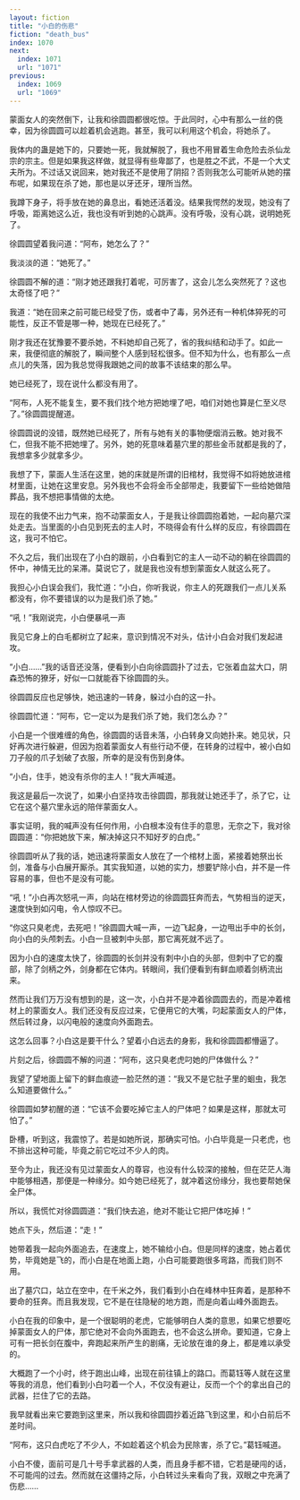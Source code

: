 ```yaml
---
layout: fiction
title: "小白的伤悲"
fiction: "death_bus"
index: 1070
next:
  index: 1071
  url: "1071"
previous:
  index: 1069
  url: "1069"
---
```

蒙面女人的突然倒下，让我和徐圆圆都很吃惊。于此同时，心中有那么一丝的侥幸，因为徐圆圆可以趁着机会逃跑。甚至，我可以利用这个机会，将她杀了。

我体内的蛊是她下的，只要她一死，我就解脱了，我也不用冒着生命危险去杀仙龙宗的宗主。但是如果我这样做，就显得有些卑鄙了，也是胜之不武，不是一个大丈夫所为。不过话又说回来，她对我还不是使用了阴招？否则我怎么可能听从她的摆布呢，如果现在杀了她，那也是以牙还牙，理所当然。

我蹲下身子，将手放在她的鼻息出，看她还活着没。结果我愕然的发现，她没有了呼吸，距离她这么近，我也没有听到她的心跳声。没有呼吸，没有心跳，说明她死了。

徐圆圆望着我问道：“阿布，她怎么了？”

我淡淡的道：“她死了。”

徐圆圆不解的道：“刚才她还跟我打着呢，可厉害了，这会儿怎么突然死了？这也太奇怪了吧？”

我道：“她在回来之前可能已经受了伤，或者中了毒，另外还有一种机体猝死的可能性，反正不管是哪一种，她现在已经死了。”

刚才我还在犹豫要不要杀她，不料她却自己死了，省的我纠结和动手了。如此一来，我便彻底的解脱了，瞬间整个人感到轻松很多。但不知为什么，也有那么一点点儿的失落，因为我总觉得我跟她之间的故事不该结束的那么早。

她已经死了，现在说什么都没有用了。

“阿布，人死不能复生，要不我们找个地方把她埋了吧，咱们对她也算是仁至义尽了。”徐圆圆提醒道。

徐圆圆说的没错，既然她已经死了，所有与她有关的事物便烟消云散。她对我不仁，但我不能不把她埋了。另外，她的死意味着墓穴里的那些金币就都是我的了，我想拿多少就拿多少。

我想了下，蒙面人生活在这里，她的床就是所谓的旧棺材，我觉得不如将她放进棺材里面，让她在这里安息。另外我也不会将金币全部带走，我要留下一些给她做陪葬品，我不想把事情做的太绝。

现在的我使不出力气来，抱不动蒙面女人，于是我让徐圆圆抱着她，一起向墓穴深处走去。当里面的小白见到死去的主人时，不晓得会有什么样的反应，有徐圆圆在这，我可不怕它。

不久之后，我们出现在了小白的跟前，小白看到它的主人一动不动的躺在徐圆圆的怀中，神情无比的呆滞。莫说它了，就是我也没有想到蒙面女人就这么死了。

我担心小白误会我们，我忙道：“小白，你听我说，你主人的死跟我们一点儿关系都没有，你不要错误的以为是我们杀了她。”

“吼！”我刚说完，小白便暴吼一声

我见它身上的白毛都树立了起来，意识到情况不对头，估计小白会对我们发起进攻。

“小白……”我的话音还没落，便看到小白向徐圆圆扑了过去，它张着血盆大口，阴森恐怖的獠牙，好似一口就能吞下徐圆圆的头。

徐圆圆反应也足够快，她迅速的一转身，躲过小白的这一扑。

徐圆圆忙道：“阿布，它一定以为是我们杀了她，我们怎么办？”

小白是一个很难缠的角色，徐圆圆的话音未落，小白转身又向她扑来。她见状，只好再次进行躲避，但因为抱着蒙面女人有些行动不便，在转身的过程中，被小白如刀子般的爪子划破了衣服，所幸的是没有伤到身体。

“小白，住手，她没有杀你的主人！”我大声喊道。

我这是最后一次说了，如果小白坚持攻击徐圆圆，那我就让她还手了，杀了它，让它在这个墓穴里永远的陪伴蒙面女人。

事实证明，我的喊声没有任何作用，小白根本没有住手的意思，无奈之下，我对徐圆圆道：“你把她放下来，解决掉这只不知好歹的白虎。”

徐圆圆听从了我的话，她迅速将蒙面女人放在了一个棺材上面，紧接着她祭出长剑，准备与小白展开厮杀。其实我知道，以她的实力，想要铲除小白，并不是一件容易的事，但也不是没有可能。

“吼！”小白再次怒吼一声，向站在棺材旁边的徐圆圆狂奔而去，气势相当的逆天，速度快到如闪电，令人惊叹不已。

“你这只臭老虎，去死吧！”徐圆圆大喊一声，一边飞起身，一边甩出手中的长剑，向小白的头颅刺去。小白一旦被刺中头部，那它离死就不远了。

因为小白的速度太快了，徐圆圆的长剑并没有刺中小白的头部，但刺中了它的腹部，除了剑柄之外，剑身都在它体内。转眼间，我们便看到有鲜血顺着剑柄流出来。

然而让我们万万没有想到的是，这一次，小白并不是冲着徐圆圆去的，而是冲着棺材上的蒙面女人。我们还没有反应过来，它便用它的大嘴，叼起蒙面女人的尸体，然后转过身，以闪电般的速度向外面跑去。

这怎么回事？小白这是要干什么？望着小白远去的身影，我和徐圆圆都懵逼了。

片刻之后，徐圆圆不解的问道：“阿布，这只臭老虎叼她的尸体做什么？”

我望了望地面上留下的鲜血痕迹一脸茫然的道：“我又不是它肚子里的蛔虫，我怎么知道要做什么。”

徐圆圆如梦初醒的道：“它该不会要吃掉它主人的尸体吧？如果是这样，那就太可怕了。”

卧槽，听到这，我震惊了。若是如她所说，那确实可怕。小白毕竟是一只老虎，也不排出这种可能，毕竟之前它吃过不少人的肉。

至今为止，我还没有见过蒙面女人的尊容，也没有什么较深的接触，但在茫茫人海中能够相遇，那便是一种缘分。如今她已经死了，就冲着这份缘分，我也要帮她保全尸体。

所以，我慌忙对徐圆圆道：“我们快去追，绝对不能让它把尸体吃掉！”

她点下头，然后道：“走！”

她带着我一起向外面追去，在速度上，她不输给小白。但是同样的速度，她占着优势，毕竟她是飞的，而小白是在地面上跑，小白可能要跑很多弯路，而我们则不用。

出了墓穴口，站立在空中，在千米之外，我们看到小白在峰林中狂奔着，是那种不要命的狂奔。而且我发现，它不是在往隐秘的地方跑，而是向着山峰外面跑去。

小白在我的印象中，是一个很聪明的老虎，它能够明白人类的意思，如果它想要吃掉蒙面女人的尸体，那它绝对不会向外面跑去，也不会这么拼命。要知道，它身上可有一把长剑在腹中，奔跑起来所产生的剧痛，无论放在谁的身上，都是难以承受的。

大概跑了一个小时，终于跑出山峰，出现在前往镇上的路口。而葛钰等人就在这里等我的消息，他们看到小白叼着一个人，不仅没有避让，反而一个个的拿出自己的武器，拦住了它的去路。

我早就看出来它要跑到这里来，所以我和徐圆圆抄着近路飞到这里，和小白前后不差时间。

“阿布，这只白虎吃了不少人，不如趁着这个机会为民除害，杀了它。”葛钰喊道。

小白不傻，面前可是几十号手拿武器的人类，而且身手都不错，它若是硬闯的话，不可能闯的过去。然而就在这僵持之际，小白转过头来看向了我，双眼之中充满了伤悲……
